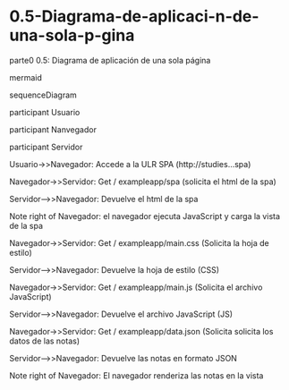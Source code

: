 # 0.5-Diagrama-de-aplicaci-n-de-una-sola-p-gina

parte0 0.5: Diagrama de aplicación de una sola página


mermaid

sequenceDiagram

participant Usuario

participant Nanvegador

participant Servidor

Usuario->>Navegador: Accede a la ULR SPA (http://studies...spa)

Navegador->>Servidor: Get / exampleapp/spa (solicita el html de la spa)

Servidor-->>Navegador: Devuelve el html de la spa

Note right of Navegador: el navegador ejecuta JavaScript y carga la vista de la spa

Navegador->>Servidor: Get / exampleapp/main.css (Solicita la hoja de estilo)

Servidor-->>Navegador: Devuelve la hoja de estilo (CSS)

Navegador->>Servidor: Get / exampleapp/main.js (Solicita el archivo JavaScript)

Servidor-->>Navegador: Devuelve el archivo JavaScript (JS)

Navegador->>Servidor: Get / exampleapp/data.json (Solicita solicita los datos de las notas)

Servidor-->>Navegador: Devuelve las notas en formato JSON

Note right of Navegador: El navegador renderiza las notas en la vista


